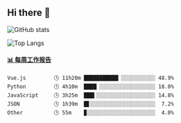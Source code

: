 ## Hi there 👋

![GitHub stats](https://github-readme-stats.orilight.top/api?username=orilights)

![Top Langs](https://github-readme-stats.orilight.top/api/top-langs/?username=orilights&layout=compact)

<!-- waka-box start -->
#### <a href="https://gist.github.com/92c8d5b388768c10efcba86e82b7c4fb" target="_blank">📊 每周工作报告</a>
```text
Vue.js         🕓 11h20m ███████████▏░░░░░░░░░░░ 48.9%
Python         🕓 4h10m  ████▏░░░░░░░░░░░░░░░░░░ 18.0%
JavaScript     🕓 3h25m  ███▍░░░░░░░░░░░░░░░░░░░ 14.8%
JSON           🕓 1h39m  █▋░░░░░░░░░░░░░░░░░░░░░  7.2%
Other          🕓 55m    ▉░░░░░░░░░░░░░░░░░░░░░░  4.0%
```
<!-- Powered by https://github.com/journey-ad/waka-box-go . -->
<!-- waka-box end -->
